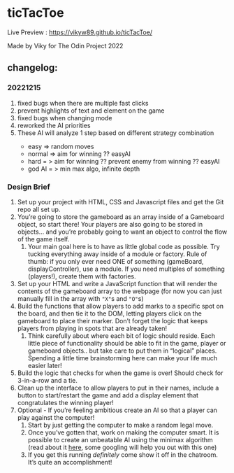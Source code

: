 # ticTacToe

Live Preview : https://vikyw89.github.io/ticTacToe/

Made by Viky for The Odin Project 2022

<h2>
  changelog:
</h2>

<h3>
  20221215
</h3>
<ol>
  <li>
    fixed bugs when there are multiple fast clicks
  </li>
  <li>
    prevent highlights of text and element on the game
  </li>
  <li>
    fixed bugs when changing mode
  </li>
  <li>
    reworked the AI priorities
  </li>
  <li>
    These AI will analyze 1 step based on different strategy combination
  </li>
    <ul>
      <li>
        easy => random moves
      </li>
      <li>
        normal => aim for winning ?? easyAI
      </li>
      <li>
        hard = > aim for winning ?? prevent enemy from winning ?? easyAI
      </li>
      <li>
        god AI = > min max algo, infinite depth
      </li>
    </ul>  
</ol>

<h3>
  Design Brief
</h3>
<ol>
  <li>Set up your project with HTML, CSS and Javascript files and get the Git repo all set up.</li>
  <li>You’re going to store the gameboard as an array inside of a Gameboard object, so start there!  Your players are also going to be stored in objects… and you’re probably going to want an object to control the flow of the game itself.
<ol>
  <li>Your main goal here is to have as little global code as possible.  Try tucking everything away inside of a module or factory.  Rule of thumb: if you only ever need ONE of something (gameBoard, displayController), use a module.  If you need multiples of something (players!), create them with factories.</li>
</ol>
  </li>
  <li>Set up your HTML and write a JavaScript function that will render the contents of the gameboard array to the webpage (for now you can just manually fill in the array with <code>"X"</code>s and <code>"O"</code>s)</li>
      <li>Build the functions that allow players to add marks to a specific spot on the board, and then tie it to the DOM, letting players click on the gameboard to place their marker. Don’t forget the logic that keeps players from playing in spots that are already taken!
        <ol>
          <li>Think carefully about where each bit of logic should reside. Each little piece of functionality should be able to fit in the game, player or gameboard objects.. but take care to put them in “logical” places.  Spending a little time brainstorming here can make your life much easier later!</li>
        </ol>
      </li>
      <li>Build the logic that checks for when the game is over!  Should check for 3-in-a-row and a tie.</li>
      <li>Clean up the interface to allow players to put in their names, include a button to start/restart the game and add a display element that congratulates the winning player!</li>
      <li>Optional - If you’re feeling ambitious create an AI so that a player can play against the computer!
        <ol>
          <li>Start by just getting the computer to make a random legal move.</li>
          <li>Once you’ve gotten that, work on making the computer smart.  It is possible to create an unbeatable AI using the minimax algorithm (read about it <a href="https://en.wikipedia.org/wiki/Minimax" target="_blank" rel="noopener noreferrer">here</a>, some googling will help you out with this one)</li>
      <li>If you get this running <em>definitely</em> come show it off in the chatroom.  It’s quite an accomplishment!</li>
    </ol>
  </li>
</ol>
